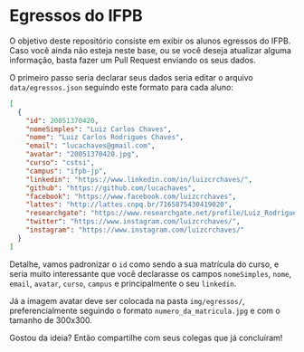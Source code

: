 # Egressos do IFPB

O objetivo deste repositório consiste em exibir os alunos egressos do IFPB. Caso você ainda não esteja neste base, ou se você deseja atualizar alguma informação, basta fazer um Pull Request enviando os seus dados.

O primeiro passo seria declarar seus dados seria editar o arquivo `data/egressos.json` seguindo este formato para cada aluno:

```json
[
  { 
    "id": 20051370420,
    "nomeSimples": "Luiz Carlos Chaves",
    "nome": "Luiz Carlos Rodrigues Chaves",
    "email": "lucachaves@gmail.com",
    "avatar": "20051370420.jpg",
    "curso": "cstsi",
    "campus": "ifpb-jp",
    "linkedin": "https://www.linkedin.com/in/luizcrchaves/",
    "github": "https://github.com/lucachaves",
    "facebook": "https://www.facebook.com/luizcrchaves",
    "lattes": "http://lattes.cnpq.br/7165875430419020",
    "researchgate": "https://www.researchgate.net/profile/Luiz_Rodrigues_Chaves",
    "twitter": "https://www.instagram.com/luizcrchaves/",
    "instagram": "https://www.instagram.com/luizcrchaves/"
  }
]
```

Detalhe, vamos padronizar o `id` como sendo a sua matrícula do curso, e seria muito interessante que você declarasse os campos `nomeSimples`, `nome`, `email`, `avatar`, `curso`, `campus` e principalmente o seu `linkedin`.

Já a imagem avatar deve ser colocada na pasta `img/egressos/`, preferencialmente seguindo o formato `numero_da_matricula.jpg` e com o tamanho de 300x300.

Gostou da ideia? Então compartilhe com seus colegas que já concluíram!